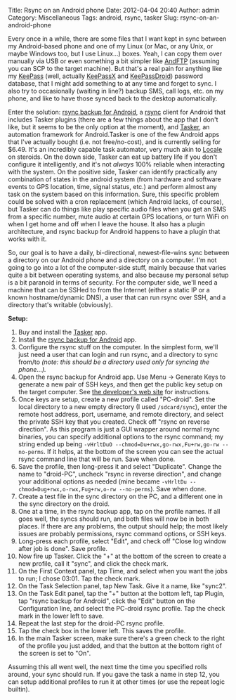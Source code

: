 Title: Rsync on an Android phone
Date: 2012-04-04 20:40
Author: admin
Category: Miscellaneous
Tags: android, rsync, tasker
Slug: rsync-on-an-android-phone

Every once in a while, there are some files that I want kept in sync
between my Android-based phone and one of my Linux (or Mac, or any Unix,
or maybe Windows too, but I use Linux...) boxes. Yeah, I can copy them
over manually via USB or even something a bit simpler like [AndFTP][]
(assuming you can SCP to the target machine). But that's a real pain for
anything like my [KeePass][] (well, actually [KeePassX][] and
[KeePassDroid][]) password database, that I might add something to at
any time and forget to sync. I also try to occasionally (waiting in
line?) backup SMS, call logs, etc. on my phone, and like to have those
synced back to the desktop automatically.

Enter the solution: [rsync backup for Android][], a [rsync][] client for
Android that includes Tasker plugins (there are a few things about the
app that I don't like, but it seems to be the only option at the
moment), and [Tasker][], an automation framework for Android.Tasker is
one of the few Android apps that I've actually bought (i.e. not
free/no-cost), and is currently selling for $6.49. It's an incredibly
capable task automator, very much akin to [Locale][] on steroids. On the
down side, Tasker can eat up battery life if you don't configure it
intelligently, and it's not *always* 100% reliable when interacting with
the system. On the positive side, Tasker can identify practically any
combination of states in the android system (from hardware and software
events to GPS location, time, signal status, etc.) and perform almost
any task on the system based on this information. Sure, this specific
problem could be solved with a cron replacement (which Android lacks, of
course), but Tasker can do things like play specific audio files when
you get an SMS from a specific number, mute audio at certain GPS
locations, or turn WiFi on when I get home and off when I leave the
house. It also has a plugin architecture, and rsync backup for Android
happens to have a plugin that works with it.

So, our goal is to have a daily, bi-directional, newest-file-wins sync
between a directory on our Android phone and a directory on a computer.
I'm not going to go into a lot of the computer-side stuff, mainly
because that varies quite a bit between operating systems, and also
because my personal setup is a bit paranoid in terms of security. For
the computer side, we'll need a machine that can be SSHed to from the
Internet (either a static IP or a known hostname/dynamic DNS), a user
that can run rsync over SSH, and a directory that's writable
(obviously).

**Setup:**

1.  Buy and install the [Tasker][1] app.
2.  Install the [rsync backup for Android][2] app.
3.  Configure the rsync stuff on the computer. In the simplest form,
    we'll just need a user that can login and run rsync, and a directory
    to sync from/to *(note: this should be a directory used only for
    syncing the phone...).*
4.  Open the rsync backup for Android app. Use Menu -\> Generate Keys to
    generate a new pair of SSH keys, and then get the public key setup
    on the target computer. See [the developer's web site][] for
    instructions.
5.  Once keys are setup, create a new profile called "PC-droid". Set the
    local directory to a new empty directory (I used `/sdcard/sync`),
    enter the remote host address, port, username, and remote directory,
    and select the private SSH key that you created. Check off "rsync on
    reverse direction". As this program is just a GUI wrapper around
    normal rsync binaries, you can specify additional options to the
    rsync command; my string ended up being
    `-vHrltDuO --chmod=Du+rwx,go-rwx,Fu+rw,go-rw --no-perms`. If it
    helps, at the bottom of the screen you can see the actual rsync
    command line that will be run. Save when done.
6.  Save the profile, then long-press it and select "Duplicate". Change
    the name to "droid-PC", uncheck "rsync in reverse direction", and
    change your additional options as needed (mine became
    `-vHrltDu --chmod=Dug+rwx,o-rwx,Fug+rw,o-rw --no-perms`). Save when
    done.
7.  Create a test file in the sync directory on the PC, and a different
    one in the sync directory on the droid.
8.  One at a time, in the rsync backup app, tap on the profile names. If
    all goes well, the syncs should run, and both files will now be in
    both places. If there are any problems, the output should help; the
    most likely issues are probably permissions, rsync command options,
    or SSH keys.
9.  Long-press each profile, select "Edit", and check off "Close log
    window after job is done". Save profile.
10. Now fire up Tasker. Click the "+" at the bottom of the screen to
    create a new profile, call it "sync", and click the check mark.
11. On the First Context panel, tap Time, and select when you want the
    jobs to run; I chose 03:01. Tap the check mark.
12. On the Task Selection panel, tap New Task. Give it a name, like
    "sync2".
13. On the Task Edit panel, tap the "+" button at the bottom left, tap
    Plugin, tap "rsync backup for Android", click the "Edit" button on
    the Configuration line, and select the PC-droid rsync profile. Tap
    the check mark in the lower left to save.
14. Repeat the last step for the droid-PC rsync profile.
15. Tap the check box in the lower left. This saves the profile.
16. In the main Tasker screen, make sure there's a green check to the
    right of the profile you just added, and that the button at the
    bottom right of the screen is set to "On".

Assuming this all went well, the next time the time you specified rolls
around, your sync should run. If you gave the task a name in step 12,
you can setup additional profiles to run it at other times (or use the
repeat logic builtin).

  [AndFTP]: https://market.android.com/details?id=lysesoft.andftp
  [KeePass]: http://keepass.info/
  [KeePassX]: http://www.keepassx.org/
  [KeePassDroid]: https://market.android.com/details?id=com.android.keepass
  [rsync backup for Android]: https://market.android.com/details?id=eu.kowalczuk.rsync4android
  [rsync]: http://rsync.samba.org/
  [Tasker]: https://market.android.com/details?id=net.dinglisch.android.taskerm
  [Locale]: http://www.twofortyfouram.com/
  [1]: https://play.google.com/store/apps/details?id=net.dinglisch.android.taskerm
  [2]: https://play.google.com/store/apps/details?id=eu.kowalczuk.rsync4android
  [the developer's web site]: http://android.kowalczuk.eu/rsync4android/
